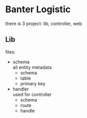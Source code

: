 # Banter Logistic

there is 3 project: lib, controller, web

## Lib

files:

- schema  
  all entity metadata
  - schema
  - table
  - primary key
- handler  
  used for controller
  - schema
  - route
  - handle
  